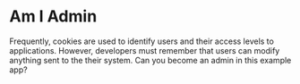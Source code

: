 # Am I Admin

Frequently, cookies are used to identify users and their access levels to applications. However, developers must remember that users can modify anything sent to the their system. Can you become an admin in this example app?

